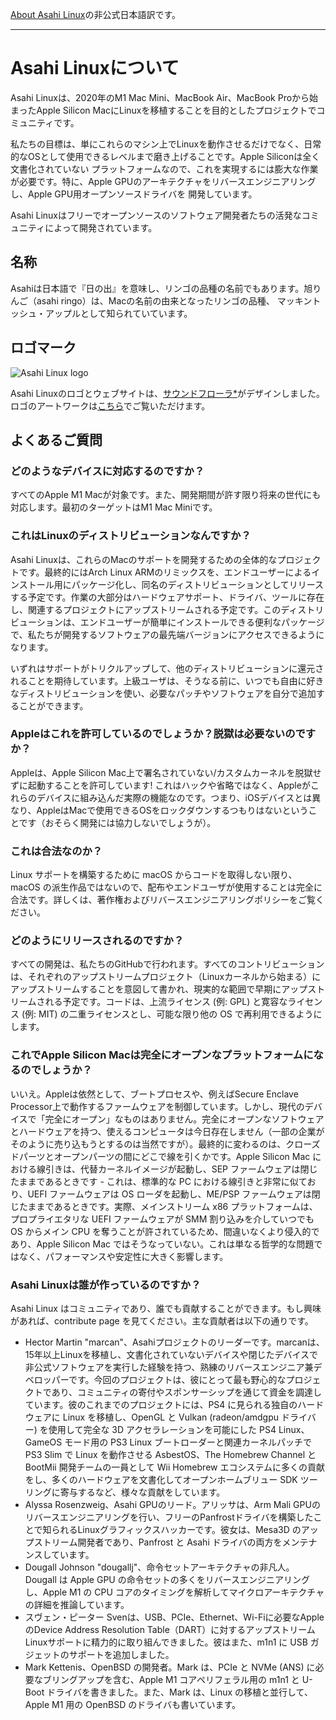 [About Asahi Linux](https://asahilinux.org/about/)の非公式日本語訳です。
 
---
# Asahi Linuxについて
Asahi Linuxは、2020年のM1 Mac Mini、MacBook Air、MacBook Proから始まったApple Silicon MacにLinuxを移植することを目的としたプロジェクトでコミュニティです。

私たちの目標は、単にこれらのマシン上でLinuxを動作させるだけでなく、日常的なOSとして使用できるレベルまで磨き上げることです。Apple Siliconは全く文書化されていない
プラットフォームなので、これを実現するには膨大な作業が必要です。特に、Apple GPUのアーキテクチャをリバースエンジニアリングし、Apple GPU用オープンソースドライバを
開発しています。

Asahi Linuxはフリーでオープンソースのソフトウェア開発者たちの活発なコミュニティによって開発されています。

## 名称
Asahiは日本語で『日の出』を意味し、リンゴの品種の名前でもあります。旭りんご（asahi ringo）は、Macの名前の由来となったリンゴの品種、
マッキントッシュ・アップルとして知られていています。

## ロゴマーク
![Asahi Linux logo](https://asahilinux.org/img/AsahiLinux_logomark.svg)

Asahi Linuxのロゴとウェブサイトは、[サウンドフローラ\*](https://soundflora.tokyo/)がデザインしました。
ロゴのアートワークは[こちら](https://github.com/AsahiLinux/artwork/tree/main/logos)でご覧いただけます。

## よくあるご質問
### どのようなデバイスに対応するのですか？
すべてのApple M1 Macが対象です。また、開発期間が許す限り将来の世代にも対応します。最初のターゲットはM1 Mac Miniです。

### これはLinuxのディストリビューションなんですか？
Asahi Linuxは、これらのMacのサポートを開発するための全体的なプロジェクトです。最終的にはArch Linux ARMのリミックスを、エンドユーザーによるインストール用にパッケージ化し、同名のディストリビューションとしてリリースする予定です。作業の大部分はハードウェアサポート、ドライバ、ツールに存在し、関連するプロジェクトにアップストリームされる予定です。このディストリビューションは、エンドユーザーが簡単にインストールできる便利なパッケージで、私たちが開発するソフトウェアの最先端バージョンにアクセスできるようになります。

いずれはサポートがトリクルアップして、他のディストリビューションに還元されることを期待しています。上級ユーザは、そうなる前に、いつでも自由に好きなディストリビューションを使い、必要なパッチやソフトウェアを自分で追加することができます。

### Appleはこれを許可しているのでしょうか？脱獄は必要ないのですか？
Appleは、Apple Silicon Mac上で署名されていない/カスタムカーネルを脱獄せずに起動することを許可しています! これはハックや省略ではなく、Appleがこれらのデバイスに組み込んだ実際の機能なのです。つまり、iOSデバイスとは異なり、AppleはMacで使用できるOSをロックダウンするつもりはないということです（おそらく開発には協力しないでしょうが）。

### これは合法なのか？
Linux サポートを構築するために macOS からコードを取得しない限り、macOS の派生作品ではないので、配布やエンドユーザが使用することは完全に合法です。詳しくは、著作権およびリバースエンジニアリングポリシーをご覧ください。

### どのようにリリースされるのですか？
すべての開発は、私たちのGitHubで行われます。すべてのコントリビューションは、それぞれのアップストリームプロジェクト（Linuxカーネルから始まる）にアップストリームすることを意図して書かれ、現実的な範囲で早期にアップストリームされる予定です。コードは、上流ライセンス (例: GPL) と寛容なライセンス (例: MIT) の二重ライセンスとし、可能な限り他の OS で再利用できるようにします。

### これでApple Silicon Macは完全にオープンなプラットフォームになるのでしょうか？
いいえ。Appleは依然として、ブートプロセスや、例えばSecure Enclave Processor上で動作するファームウェアを制御しています。しかし、現代のデバイスで「完全にオープン」なものはありません。完全にオープンなソフトウェアとハードウェアを持つ、使えるコンピュータは今日存在しません（一部の企業がそのように売り込もうとするのは当然ですが）。最終的に変わるのは、クローズドパーツとオープンパーツの間にどこで線を引くかです。Apple Silicon Mac における線引きは、代替カーネルイメージが起動し、SEP ファームウェアは閉じたままであるときです - これは、標準的な PC における線引きと非常に似ており、UEFI ファームウェアは OS ローダを起動し、ME/PSP ファームウェアは閉じたままであるときです。実際、メインストリーム x86 プラットフォームは、プロプライエタリな UEFI ファームウェアが SMM 割り込みを介していつでも OS からメイン CPU を奪うことが許されているため、間違いなくより侵入的であり、Apple Silicon Mac ではそうなっていない。これは単なる哲学的な問題ではなく、パフォーマンスや安定性に大きく影響します。

### Asahi Linuxは誰が作っているのですか？

Asahi Linux はコミュニティであり、誰でも貢献することができます。もし興味があれば、contribute page を見てください。主な貢献者は以下の通りです。

- Hector Martin "marcan"、Asahiプロジェクトのリーダーです。marcanは、15年以上Linuxを移植し、文書化されていないデバイスや閉じたデバイスで非公式ソフトウェアを実行した経験を持つ、熟練のリバースエンジニア兼デベロッパーです。今回のプロジェクトは、彼にとって最も野心的なプロジェクトであり、コミュニティの寄付やスポンサーシップを通じて資金を調達しています。彼のこれまでのプロジェクトには、PS4 に見られる独自のハードウェアに Linux を移植し、OpenGL と Vulkan (radeon/amdgpu ドライバー) を使用して完全な 3D アクセラレーションを可能にした PS4 Linux、GameOS モード用の PS3 Linux ブートローダーと関連カーネルパッチで PS3 Slim で Linux を動作させる AsbestOS、The Homebrew Channel と BootMii 開発チームの一員として Wii Homebrew エコシステムに多くの貢献をし、多くのハードウェアを文書化してオープンホームブリュー SDK ツーリングに寄与するなど、様々な貢献をしています。
- Alyssa Rosenzweig、Asahi GPUのリード。アリッサは、Arm Mali GPUのリバースエンジニアリングを行い、フリーのPanfrostドライバを構築したことで知られるLinuxグラフィックスハッカーです。彼女は、Mesa3D のアップストリーム開発者であり、Panfrost と Asahi ドライバの両方をメンテナンスしています。
- Dougall Johnson "dougallj"、命令セットアーキテクチャの非凡人。Dougall は Apple GPU の命令セットの多くをリバースエンジニアリングし、Apple M1 の CPU コアのタイミングを解析してマイクロアーキテクチャの詳細を推論しています。
- スヴェン・ピーター Svenは、USB、PCIe、Ethernet、Wi-Fiに必要なAppleのDevice Address Resolution Table（DART）に対するアップストリームLinuxサポートに精力的に取り組んできました。彼はまた、m1n1 に USB ガジェットのサポートを追加しました。
- Mark Kettenis、OpenBSD の開発者。Mark は、PCIe と NVMe (ANS) に必要なブリングアップを含む、Apple M1 コアペリフェラル用の m1n1 と U-Boot ドライバを書きました。また、Mark は、Linux の移植と並行して、Apple M1 用の OpenBSD のドライバも書いています。
